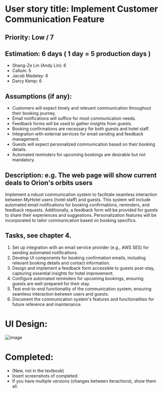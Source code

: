 
# User story title: Implement Customer Communication Feature


## Priority: Low / 7

## Estimation: 6 days ( 1 day = 5 production days  ) 
- Shang-Ze Lin (Andy Lin): 6
- Callum: 5
- Jacob Madeley: 6
- Darcy Kemp: 6


## Assumptions (if any):

- Customers will expect timely and relevant communication throughout their booking journey.
- Email notifications will suffice for most communication needs.
- Feedback forms will be used to gather insights from guests.
- Booking confirmations are necessary for both guests and hotel staff.
- Integration with external services for email sending and feedback management.
- Guests will expect personalized communication based on their booking details.
- Automated reminders for upcoming bookings are desirable but not mandatory.

## Description: e.g. The web page will show current deals to Orion's orbits users
Implement a robust communication system to facilitate seamless interaction between MyHotel users (hotel staff) and guests. This system will include automated email notifications for booking confirmations, reminders, and feedback requests. Additionally, a feedback form will be provided for guests to share their experiences and suggestions. Personalization features will be incorporated to tailor communication based on booking specifics.

## Tasks, see chapter 4.

1. Set up integration with an email service provider (e.g., AWS SES) for sending automated notifications.
2. Develop UI components for booking confirmation emails, including relevant booking details and contact information.
3. Design and implement a feedback form accessible to guests post-stay, capturing essential insights for hotel improvement.
4. Configure automated reminders for upcoming bookings, ensuring guests are well-prepared for their stay.
5. Test end-to-end functionality of the communication system, ensuring seamless interaction between users and guests.
6. Document the communication system's features and functionalities for future reference and maintenance.

# UI Design:

![image](https://github.com/JacobMadeley/cp3407-project-v2024/assets/110138379/ec6d1118-1967-4b7e-9fde-37c1dd949669)

# Completed:
* (New, not in the textbook) 
* Insert screenshots of completed. 
* If you have multiple versions (changes between iteractions), show them all.
